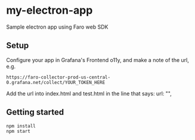 # my-electron-app
Sample electron app using Faro web SDK

## Setup

Configure your app in Grafana's Frontend o11y, and make a note of the url, e.g. 

	https://faro-collector-prod-us-central-0.grafana.net/collect/YOUR_TOKEN_HERE

Add the url into index.html and test.html in the line that says:
    url: "",


## Getting started

    npm install
    npm start


